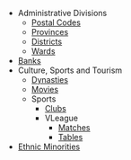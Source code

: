 - Administrative Divisions
  - [Postal Codes](docs/administrative-divisions/postal-codes.csv)
  - [Provinces](docs/administrative-divisions/provinces.csv)
  - [Districts](docs/administrative-divisions/districts.csv)
  - [Wards](docs/administrative-divisions/wards.csv)
- [Banks](docs/banks/banks.csv)
- Culture, Sports and Tourism
  - [Dynasties](docs/cst/culture/dynasties.csv)
  - [Movies](docs/cst/culture/movies.md)
  - Sports
    - [Clubs](docs/cst/sports/clubs.csv)
    - VLeague
      - [Matches](docs/cst/sports/vleague/matches.csv)
      - [Tables](docs/cst/sports/vleague/tables.csv)
- [Ethnic Minorities](docs/ethnic-minorities/ethnic-minorities.csv)